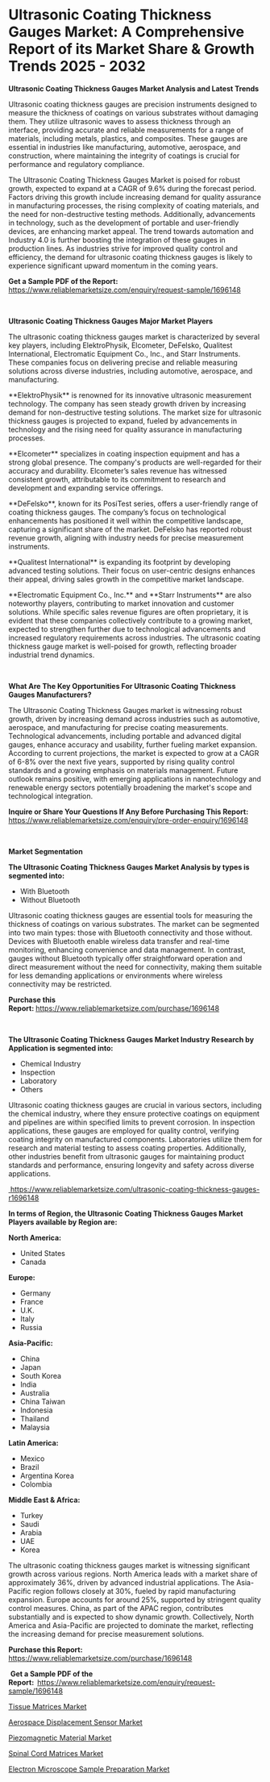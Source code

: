 <p><h1>Ultrasonic Coating Thickness Gauges Market: A Comprehensive Report of its Market Share & Growth Trends 2025 - 2032</h1></p><p><strong>Ultrasonic Coating Thickness Gauges Market Analysis and Latest Trends</strong></p>
<p><p>Ultrasonic coating thickness gauges are precision instruments designed to measure the thickness of coatings on various substrates without damaging them. They utilize ultrasonic waves to assess thickness through an interface, providing accurate and reliable measurements for a range of materials, including metals, plastics, and composites. These gauges are essential in industries like manufacturing, automotive, aerospace, and construction, where maintaining the integrity of coatings is crucial for performance and regulatory compliance.</p><p>The Ultrasonic Coating Thickness Gauges Market is poised for robust growth, expected to expand at a CAGR of 9.6% during the forecast period. Factors driving this growth include increasing demand for quality assurance in manufacturing processes, the rising complexity of coating materials, and the need for non-destructive testing methods. Additionally, advancements in technology, such as the development of portable and user-friendly devices, are enhancing market appeal. The trend towards automation and Industry 4.0 is further boosting the integration of these gauges in production lines. As industries strive for improved quality control and efficiency, the demand for ultrasonic coating thickness gauges is likely to experience significant upward momentum in the coming years.</p></p>
<p><strong>Get a Sample PDF of the Report:&nbsp;</strong> <a href="https://www.reliablemarketsize.com/enquiry/request-sample/1696148?utm_campaign=2095&utm_medium=2&utm_source=Github&utm_content=ia&utm_term=27032025&utm_id=ultrasonic-coating-thickness-gauges">https://www.reliablemarketsize.com/enquiry/request-sample/1696148</a></p>
<p>&nbsp;</p>
<p><strong>Ultrasonic Coating Thickness Gauges Major Market Players</strong></p>
<p><p>The ultrasonic coating thickness gauges market is characterized by several key players, including ElektroPhysik, Elcometer, DeFelsko, Qualitest International, Electromatic Equipment Co., Inc., and Starr Instruments. These companies focus on delivering precise and reliable measuring solutions across diverse industries, including automotive, aerospace, and manufacturing.</p><p>**ElektroPhysik** is renowned for its innovative ultrasonic measurement technology. The company has seen steady growth driven by increasing demand for non-destructive testing solutions. The market size for ultrasonic thickness gauges is projected to expand, fueled by advancements in technology and the rising need for quality assurance in manufacturing processes.</p><p>**Elcometer** specializes in coating inspection equipment and has a strong global presence. The company's products are well-regarded for their accuracy and durability. Elcometer’s sales revenue has witnessed consistent growth, attributable to its commitment to research and development and expanding service offerings.</p><p>**DeFelsko**, known for its PosiTest series, offers a user-friendly range of coating thickness gauges. The company’s focus on technological enhancements has positioned it well within the competitive landscape, capturing a significant share of the market. DeFelsko has reported robust revenue growth, aligning with industry needs for precise measurement instruments.</p><p>**Qualitest International** is expanding its footprint by developing advanced testing solutions. Their focus on user-centric designs enhances their appeal, driving sales growth in the competitive market landscape.</p><p>**Electromatic Equipment Co., Inc.** and **Starr Instruments** are also noteworthy players, contributing to market innovation and customer solutions. While specific sales revenue figures are often proprietary, it is evident that these companies collectively contribute to a growing market, expected to strengthen further due to technological advancements and increased regulatory requirements across industries. The ultrasonic coating thickness gauge market is well-poised for growth, reflecting broader industrial trend dynamics.</p></p>
<p>&nbsp;</p>
<p><strong>What Are The Key Opportunities For Ultrasonic Coating Thickness Gauges Manufacturers?</strong></p>
<p><p>The Ultrasonic Coating Thickness Gauges market is witnessing robust growth, driven by increasing demand across industries such as automotive, aerospace, and manufacturing for precise coating measurements. Technological advancements, including portable and advanced digital gauges, enhance accuracy and usability, further fueling market expansion. According to current projections, the market is expected to grow at a CAGR of 6-8% over the next five years, supported by rising quality control standards and a growing emphasis on materials management. Future outlook remains positive, with emerging applications in nanotechnology and renewable energy sectors potentially broadening the market's scope and technological integration.</p></p>
<p><strong>Inquire or Share Your Questions If Any Before Purchasing This Report:</strong> <a href="https://www.reliablemarketsize.com/enquiry/pre-order-enquiry/1696148?utm_campaign=2095&utm_medium=2&utm_source=Github&utm_content=ia&utm_term=27032025&utm_id=ultrasonic-coating-thickness-gauges">https://www.reliablemarketsize.com/enquiry/pre-order-enquiry/1696148</a></p>
<p>&nbsp;</p>
<p><strong>Market Segmentation</strong></p>
<p><strong>The Ultrasonic Coating Thickness Gauges Market Analysis by types is segmented into:</strong></p>
<p><ul><li>With Bluetooth</li><li>Without Bluetooth</li></ul></p>
<p><p>Ultrasonic coating thickness gauges are essential tools for measuring the thickness of coatings on various substrates. The market can be segmented into two main types: those with Bluetooth connectivity and those without. Devices with Bluetooth enable wireless data transfer and real-time monitoring, enhancing convenience and data management. In contrast, gauges without Bluetooth typically offer straightforward operation and direct measurement without the need for connectivity, making them suitable for less demanding applications or environments where wireless connectivity may be restricted.</p></p>
<p><strong>Purchase this Report:&nbsp;</strong><a href="https://www.reliablemarketsize.com/purchase/1696148?utm_campaign=2095&utm_medium=2&utm_source=Github&utm_content=ia&utm_term=27032025&utm_id=ultrasonic-coating-thickness-gauges">https://www.reliablemarketsize.com/purchase/1696148</a></p>
<p>&nbsp;</p>
<p><strong>The Ultrasonic Coating Thickness Gauges Market Industry Research by Application is segmented into:</strong></p>
<p><ul><li>Chemical Industry</li><li>Inspection</li><li>Laboratory</li><li>Others</li></ul></p>
<p><p>Ultrasonic coating thickness gauges are crucial in various sectors, including the chemical industry, where they ensure protective coatings on equipment and pipelines are within specified limits to prevent corrosion. In inspection applications, these gauges are employed for quality control, verifying coating integrity on manufactured components. Laboratories utilize them for research and material testing to assess coating properties. Additionally, other industries benefit from ultrasonic gauges for maintaining product standards and performance, ensuring longevity and safety across diverse applications.</p></p>
<p><a href="https://www.reliablemarketsize.com/ultrasonic-coating-thickness-gauges-r1696148?utm_campaign=2095&utm_medium=2&utm_source=Github&utm_content=ia&utm_term=27032025&utm_id=ultrasonic-coating-thickness-gauges">&nbsp;https://www.reliablemarketsize.com/ultrasonic-coating-thickness-gauges-r1696148</a></p>
<p><strong>In terms of Region, the Ultrasonic Coating Thickness Gauges Market Players available by Region are:</strong></p>
<p>
    <p> <strong> North America: </strong>
        <ul>
            <li>United States</li>
            <li>Canada</li>
        </ul>
        </p> 
    <p> <strong> Europe: </strong>
        <ul>
            <li>Germany</li>
            <li>France</li>
            <li>U.K.</li>
            <li>Italy</li>
            <li>Russia</li>
        </ul>
        </p> 
    <p> <strong> Asia-Pacific: </strong>
        <ul>
            <li>China</li>
            <li>Japan</li>
            <li>South Korea</li>
            <li>India</li>
            <li>Australia</li>
            <li>China Taiwan</li>
            <li>Indonesia</li>
            <li>Thailand</li>
            <li>Malaysia</li>
        </ul>
        </p> 
    <p> <strong> Latin America: </strong>
        <ul>
            <li>Mexico</li>
            <li>Brazil</li>
            <li>Argentina Korea</li>
            <li>Colombia</li>
        </ul>
        </p> 
    <p> <strong> Middle East & Africa: </strong>
        <ul>
            <li>Turkey</li>
            <li>Saudi</li>
            <li>Arabia</li>
            <li>UAE</li>
            <li>Korea</li>
        </ul>
    </p>
    </p>
<p><p>The ultrasonic coating thickness gauges market is witnessing significant growth across various regions. North America leads with a market share of approximately 36%, driven by advanced industrial applications. The Asia-Pacific region follows closely at 30%, fueled by rapid manufacturing expansion. Europe accounts for around 25%, supported by stringent quality control measures. China, as part of the APAC region, contributes substantially and is expected to show dynamic growth. Collectively, North America and Asia-Pacific are projected to dominate the market, reflecting the increasing demand for precise measurement solutions.</p></p>
<p><strong>Purchase this Report: </strong><a href="https://www.reliablemarketsize.com/purchase/1696148?utm_campaign=2095&utm_medium=2&utm_source=Github&utm_content=ia&utm_term=27032025&utm_id=ultrasonic-coating-thickness-gauges">https://www.reliablemarketsize.com/purchase/1696148</a></p>
<p>&nbsp;<strong>Get a Sample PDF of the Report:&nbsp;&nbsp;</strong><a href="https://www.reliablemarketsize.com/enquiry/request-sample/1696148?utm_campaign=2095&utm_medium=2&utm_source=Github&utm_content=ia&utm_term=27032025&utm_id=ultrasonic-coating-thickness-gauges">https://www.reliablemarketsize.com/enquiry/request-sample/1696148</a></p>
<p><strong></strong></p>
<p><p><a href="https://github.com/sternymkere4/Market-Research-Report-List-1/blob/main/tissue-matrices-market.md?utm_campaign=2095&utm_medium=2&utm_source=Github&utm_content=ia&utm_term=27032025&utm_id=ultrasonic-coating-thickness-gauges">Tissue Matrices Market</a></p><p><a href="https://github.com/snaikraso/Market-Research-Report-List-1/blob/main/aerospace-displacement-sensor-market.md?utm_campaign=2095&utm_medium=2&utm_source=Github&utm_content=ia&utm_term=27032025&utm_id=ultrasonic-coating-thickness-gauges">Aerospace Displacement Sensor Market</a></p><p><a href="https://github.com/shimweummul/Market-Research-Report-List-1/blob/main/piezomagnetic-material-market.md?utm_campaign=2095&utm_medium=2&utm_source=Github&utm_content=ia&utm_term=27032025&utm_id=ultrasonic-coating-thickness-gauges">Piezomagnetic Material Market</a></p><p><a href="https://github.com/buseknoden2b/Market-Research-Report-List-1/blob/main/spinal-cord-matrices-market.md?utm_campaign=2095&utm_medium=2&utm_source=Github&utm_content=ia&utm_term=27032025&utm_id=ultrasonic-coating-thickness-gauges">Spinal Cord Matrices Market</a></p><p><a href="https://github.com/bauldlimle6h/Market-Research-Report-List-1/blob/main/electron-microscope-sample-preparation-market.md?utm_campaign=2095&utm_medium=2&utm_source=Github&utm_content=ia&utm_term=27032025&utm_id=ultrasonic-coating-thickness-gauges">Electron Microscope Sample Preparation Market</a></p></p>
